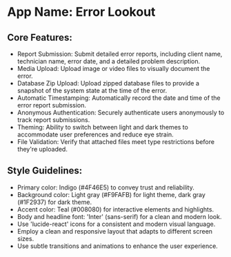 # **App Name**: Error Lookout

## Core Features:

- Report Submission: Submit detailed error reports, including client name, technician name, error date, and a detailed problem description.
- Media Upload: Upload image or video files to visually document the error.
- Database Zip Upload: Upload zipped database files to provide a snapshot of the system state at the time of the error.
- Automatic Timestamping: Automatically record the date and time of the error report submission.
- Anonymous Authentication: Securely authenticate users anonymously to track report submissions.
- Theming: Ability to switch between light and dark themes to accommodate user preferences and reduce eye strain.
- File Validation: Verify that attached files meet type restrictions before they're uploaded.

## Style Guidelines:

- Primary color: Indigo (#4F46E5) to convey trust and reliability.
- Background color: Light gray (#F9FAFB) for light theme, dark gray (#1F2937) for dark theme.
- Accent color: Teal (#008080) for interactive elements and highlights.
- Body and headline font: 'Inter' (sans-serif) for a clean and modern look.
- Use 'lucide-react' icons for a consistent and modern visual language.
- Employ a clean and responsive layout that adapts to different screen sizes.
- Use subtle transitions and animations to enhance the user experience.